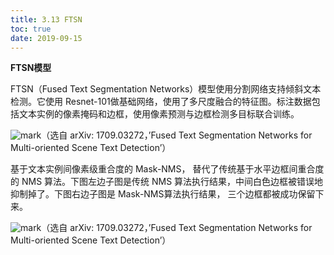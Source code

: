 ```yaml
---
title: 3.13 FTSN
toc: true
date: 2019-09-15
---
```


**FTSN模型**

FTSN（Fused Text Segmentation Networks）模型使用分割网络支持倾斜文本检测。它使用 Resnet-101做基础网络，使用了多尺度融合的特征图。标注数据包括文本实例的像素掩码和边框，使用像素预测与边框检测多目标联合训练。

![mark](http://images.iterate.site/blog/image/20190729/5Bwcj6t1ODkX.png?imageslim)（选自 arXiv: 1709.03272，’Fused Text Segmentation Networks for Multi-oriented Scene Text Detection’）

基于文本实例间像素级重合度的 Mask-NMS， 替代了传统基于水平边框间重合度的 NMS 算法。下图左边子图是传统 NMS 算法执行结果，中间白色边框被错误地抑制掉了。下图右边子图是 Mask-NMS算法执行结果， 三个边框都被成功保留下来。

![mark](http://images.iterate.site/blog/image/20190729/jcqSrY5tjuCE.png?imageslim)（选自 arXiv: 1709.03272，’Fused Text Segmentation Networks for Multi-oriented Scene Text Detection’）
